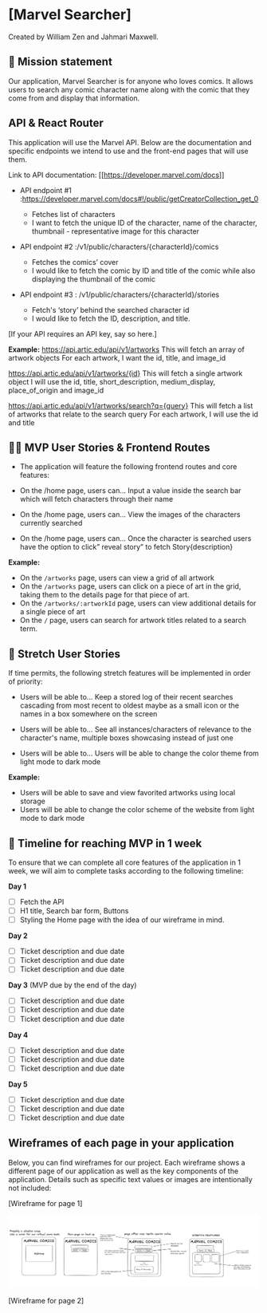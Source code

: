 # [Marvel Searcher]

Created by William Zen and Jahmari Maxwell.

## 🚀 Mission statement

Our application, Marvel Searcher is for anyone who loves comics. It allows users to search any comic character name along with the comic that they come from and display that information.

## API & React Router

This application will use the Marvel API. Below are the documentation and specific endpoints we intend to use and the front-end pages that will use them.

Link to API documentation: [[https://developer.marvel.com/docs]]


- API endpoint #1 :https://developer.marvel.com/docs#!/public/getCreatorCollection_get_0
  - Fetches list of characters
  - I want to fetch the unique ID of the character, name of the character, thumbnail - representative image for this character

- API endpoint #2 :/v1/public/characters/{characterId}/comics
  - Fetches the comics’ cover
  - I would like to fetch the comic by ID and title of the comic while also displaying the thumbnail of the comic

- API endpoint #3 : /v1/public/characters/{characterId}/stories 
  - Fetch's ‘story’ behind the searched character id
  - I would like to fetch the ID, description, and title.



[If your API requires an API key, say so here.]

**Example:**
https://api.artic.edu/api/v1/artworks
This will fetch an array of artwork objects
For each artwork, I want the id, title, and image_id

https://api.artic.edu/api/v1/artworks/{id}
This will fetch a single artwork object
I will use the id, title, short_description, medium_display, place_of_origin and image_id

https://api.artic.edu/api/v1/artworks/search?q={query}
This will fetch a list of artworks that relate to the search query
For each artwork, I will use the id and title

## 👩‍💻 MVP User Stories & Frontend Routes

* The application will feature the following frontend routes and core features:

- On the /home page, users can…
Input a value inside the search bar which will fetch characters through their name

- On the /home page, users can…
View the images of the characters currently searched

- On the /home page, users can…
Once the character is searched users have the option to click” reveal story” to fetch Story{description}

**Example:**
- On the `/artworks` page, users can view a grid of all artwork
- On the `/artworks` page, users can click on a piece of art in the grid, taking them to the details page for that piece of art.
- On the `/artworks/:artworkId` page, users can view additional details for a single piece of art
- On the `/` page, users can search for artwork titles related to a search term.

## 🤔 Stretch User Stories

If time permits, the following stretch features will be implemented in order of priority:

- Users will be able to…
Keep a stored log of their recent searches cascading from most recent to oldest maybe as a small icon or the names in a box somewhere on the screen

- Users will be able to…
See all instances/characters of relevance to the character's name, multiple boxes showcasing instead of just one

- Users will be able to…
Users will be able to change the color theme from light mode to dark mode



**Example:**
* Users will be able to save and view favorited artworks using local storage
* Users will be able to change the color scheme of the website from light mode to dark mode

## 📆 Timeline for reaching MVP in 1 week

To ensure that we can complete all core features of the application in 1 week, we will aim to complete tasks according to the following timeline:

**Day 1**
- [ ] Fetch the API
- [ ] H1 title, Search bar form, Buttons
- [ ] Styling the Home page with the idea of our wireframe in mind.

**Day 2**
- [ ] Ticket description and due date
- [ ] Ticket description and due date
- [ ] Ticket description and due date

**Day 3** (MVP due by the end of the day)
- [ ] Ticket description and due date
- [ ] Ticket description and due date
- [ ] Ticket description and due date

**Day 4**
- [ ] Ticket description and due date
- [ ] Ticket description and due date
- [ ] Ticket description and due date

**Day 5**
- [ ] Ticket description and due date
- [ ] Ticket description and due date
- [ ] Ticket description and due date

## Wireframes of each page in your application

Below, you can find wireframes for our project. Each wireframe shows a different page of our application as well as the key components of the application. Details such as specific text values or images are intentionally not included:

[Wireframe for page 1]

![alt text](<Marvel Comic Proposal.png>)

[Wireframe for page 2]
